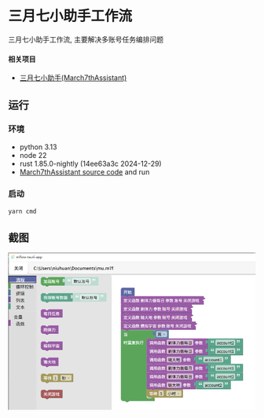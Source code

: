# 三月七小助手工作流

三月七小助手工作流, 主要解决多账号任务编排问题

#### 相关项目

- [三月七小助手(March7thAssistant)](https://github.com/moesnow/March7thAssistant)

## 运行

### 环境

- python 3.13
- node 22
- rust 1.85.0-nightly (14ee63a3c 2024-12-29)
- [March7thAssistant source code](https://github.com/moesnow/March7thAssistant) and run

### 启动

```
yarn cmd
```
## 截图

![main.png](images/main.png)
